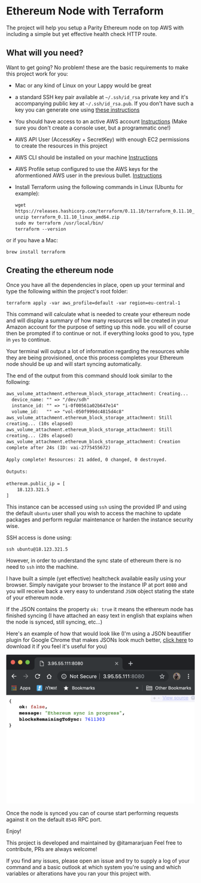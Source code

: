 # Ethereum Node with Terraform

The project will help you setup a Parity Ethereum node on top AWS with including a simple but yet effective health check HTTP route.

## What will you need?

Want to get going? No problem! these are the basic requirements to make this project work for you:

* Mac or any kind of Linux on your Lappy would be great
* a standard SSH key pair available at `~/.ssh/id_rsa` private key and it's accompanying public key at `~/.ssh/id_rsa.pub`. If you don't have such a key you can generate one using [these instructions](https://confluence.atlassian.com/bitbucketserver/creating-ssh-keys-776639788.html)
* You should have access to an active AWS account [Instructions](https://docs.aws.amazon.com/IAM/latest/UserGuide/id_users_create.html) 
(Make sure you don't create a console user, but a programmatic one!)
* AWS API User (AccessKey + SecretKey) with enough EC2 permissions to create the resources in this project
* AWS CLI should be installed on your machine [Instructions](https://docs.aws.amazon.com/cli/latest/userguide/cli-chap-install.html)
* AWS Profile setup configured to use the AWS keys for the aformentioned AWS user in the previous bullet. [Instructions](https://docs.aws.amazon.com/cli/latest/userguide/cli-configure-files.html)
* Install Terraform using the following commands in Linux (Ubuntu for example):

    ```sudo apt-get install -y unzip python-dev
    wget https://releases.hashicorp.com/terraform/0.11.10/terraform_0.11.10_linux_amd64.zip
    unzip terraform_0.11.10_linux_amd64.zip
    sudo mv terraform /usr/local/bin/
    terraform --version
    ```

or if you have a Mac:

    brew install terraform

## Creating the ethereum node

Once you have all the dependencies in place, open up your terminal and type the following within the project's root folder:

    terraform apply -var aws_profile=default -var region=eu-central-1

This command will calculate what is needed to create your ethereum node and will display a summary of how many resources will be created in your Amazon account for the purpose of setting up this node. you will of course then be prompted if to continue or not. if everything looks good to you, type in `yes` to continue.

Your terminal will output a lot of information regarding the resources while they are being provisioned, once this process completes your Ethereum node should be up and will start syncing automatically.

The end of the output from this command should look similar to the following:

```
aws_volume_attachment.ethereum_block_storage_attachment: Creating...
  device_name: "" => "/dev/sdh"
  instance_id: "" => "i-0f00561a02b647e14"
  volume_id:   "" => "vol-050f999dc4815d4c8"
aws_volume_attachment.ethereum_block_storage_attachment: Still creating... (10s elapsed)
aws_volume_attachment.ethereum_block_storage_attachment: Still creating... (20s elapsed)
aws_volume_attachment.ethereum_block_storage_attachment: Creation complete after 24s (ID: vai-2775455672)

Apply complete! Resources: 21 added, 0 changed, 0 destroyed.

Outputs:

ethereum.public_ip = [
    18.123.321.5
]
```

This instance can be accessed using `ssh` using the provided IP and using the default `ubuntu` user shall you wish to access the machine to update packages and perform regular maintenance or harden the instance security wise.

SSH access is done using:

    ssh ubuntu@18.123.321.5

However, in order to understand the sync state of ethereum there is no need to `ssh` into the machine.

I have built a simple (yet effective) healtcheck available easily using your browser. Simply navigate your browser to the instance IP at port `8080` and you will receive back a very easy to understand `JSON` object stating the state of your ethereum node.

If the JSON contains the property `ok: true` it means the ethereum node has finished syncing (I have attached an easy text in english that explains when the node is synced, still syncing, etc...)

Here's an example of how that would look like
(I'm using a JSON beautifier plugin for Google Chrome that makes JSONs look much better, [click here](https://chrome.google.com/webstore/detail/jsonview/chklaanhfefbnpoihckbnefhakgolnmc?hl=en) to download it if you feel it's useful for you)

![](healthcheck.png)

Once the node is synced you can of course start performing requests against it on the default `8545` RPC port.

Enjoy!

This project is developed and maintained by @itamararjuan 
Feel free to contribute, PRs are always welcome!

If you find any issues, please open an issue and try to supply a log of your command and a basic outlook at which system you're using and which variables or alterations have you ran your this project with.